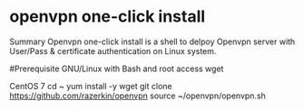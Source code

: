# openvpn one-click install 
Summary
Openvpn one-click install is a shell to delpoy Openvpn server with User/Pass & certificate authentication on Linux system.



#Prerequisite
GNU/Linux with Bash and root access
wget


CentOS 7
cd ~
yum install -y wget
git clone https://github.com/razerkin/openvpn
source ~/openvpn/openvpn.sh
